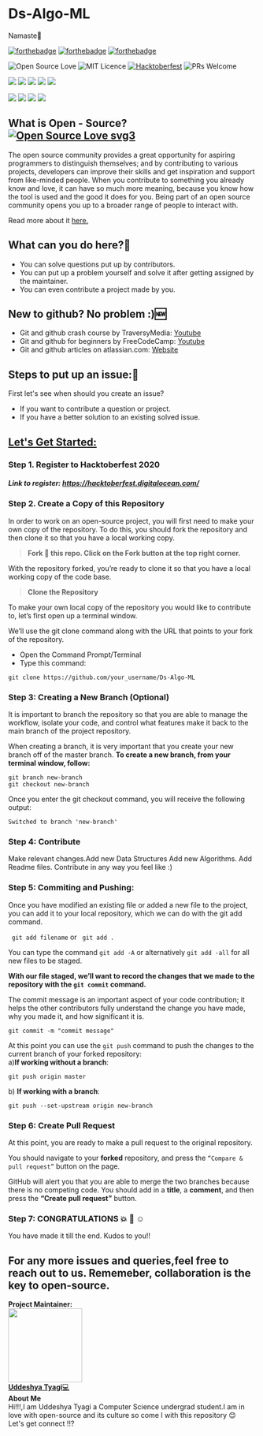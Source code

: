 # Ds-Algo-ML
Namaste:pray:

[![forthebadge](https://forthebadge.com/images/badges/built-by-developers.svg)](https://forthebadge.com)
[![forthebadge](https://forthebadge.com/images/badges/built-with-love.svg)](https://forthebadge.com)
[![forthebadge](https://forthebadge.com/images/badges/for-you.svg)](https://forthebadge.com)

![Open Source Love](https://img.shields.io/badge/Open%20Source-%F0%9F%92%9B-cyan.svg?style=flat)
![MIT Licence](https://img.shields.io/badge/Licence-MIT-blue.svg?style=flat)
[![Hacktoberfest](https://img.shields.io/badge/Hacktoberfest-friendly-%23FF69B4.svg?style=flat)](https://hacktoberfest.digitalocean.com/)
![PRs Welcome](https://img.shields.io/badge/PRs-welcome-brightgreen.svg?style=flat)

![](https://img.shields.io/github/stars/Heuristic-Hex-Hack/Ds-Algo-ML)
![](https://img.shields.io/github/forks/Heuristic-Hex-Hack/Ds-Algo-ML)
![](https://img.shields.io/github/issues/Heuristic-Hex-Hack/Ds-Algo-ML)
![](https://img.shields.io/github/issues-pr/Heuristic-Hex-Hack/Ds-Algo-ML)
![](https://img.shields.io/github/contributors/Heuristic-Hex-Hack/Ds-Algo-ML)

![](https://img.shields.io/badge/Python-blue)
![](https://img.shields.io/badge/C-brown)
![](https://img.shields.io/badge/C++-darkblue)
![](https://img.shields.io/badge/Shell-green)

## What is Open - Source? [![Open Source Love svg3](https://badges.frapsoft.com/os/v3/open-source.svg?v=103)](https://github.com/ellerbrock/open-source-badges/)
The open source community provides a great opportunity for aspiring programmers to distinguish themselves; and by contributing to various projects, developers can improve their skills and get inspiration and support from like-minded people. When you contribute to something you already know and love, it can have so much more meaning, because you know how the tool is used and the good it does for you. Being part of an open source community opens you up to a broader range of people to interact with. 

Read more about it <a href="https://www.digitalocean.com/community/tutorial_series/an-introduction-to-open-source"> here. </a>

## What can you do here?🧐
* You can solve questions put up by contributors.
* You can put up a problem yourself and solve it after getting assigned by the maintainer.
* You can even contribute a project made by you.

## New to github? No problem :)🆕
* Git and github crash course by TraversyMedia: [Youtube](https://www.youtube.com/watch?v=SWYqp7iY_Tc)
* Git and github for beginners by FreeCodeCamp: [Youtube](https://www.youtube.com/watch?v=RGOj5yH7evk)
* Git and github articles on atlassian.com: [Website](https://www.atlassian.com/git/tutorials)

## Steps to put up an issue:📑

First let's see when should you create an issue?
* If you want to contribute a question or project.
* If you have a better solution to an existing solved issue.

## <u> Let's Get Started: </u>

### Step 1. Register to Hacktoberfest 2020
##### Link to register: https://hacktoberfest.digitalocean.com/

### Step 2. Create a Copy of this Repository
In order to work on an open-source project, you will first need to make your own copy of the repository. To do this, you should fork the repository and then clone it so that you have a local working copy.

> **Fork :fork_and_knife: this repo. Click on the Fork button at the top right corner.**

With the repository forked, you’re ready to clone it so that you have a local working copy of the code base.

> **Clone the Repository**

To make your own local copy of the repository you would like to contribute to, let’s first open up a terminal window.

We’ll use the git clone command along with the URL that points to your fork of the repository.

* Open the Command Prompt/Terminal
* Type this command:

```
git clone https://github.com/your_username/Ds-Algo-ML
```
### Step 3: Creating a New Branch (Optional)
It is important to branch the repository so that you are able to manage the workflow, isolate your code, and control what features make it back to the main branch of the project repository.

When creating a branch, it is very important that you create your new branch off of the master branch. 
**To create a new branch, from your terminal window, follow:**

```
git branch new-branch
git checkout new-branch
```
Once you enter the git checkout command, you will receive the following output:

```
Switched to branch 'new-branch'
```

### Step 4: Contribute
Make relevant changes.Add new Data Structures Add new Algorithms. Add Readme files. Contribute in any way you feel like :)

### Step 5: Commiting and Pushing:
Once you have modified an existing file or added a new file to the project, you can add it to your local repository, which we can do with the git add command.

``` git add filename``` or ``` git add .``` 

You can type the command ```git add -A``` or alternatively ```git add -all``` for all new files to be staged.


**With our file staged, we’ll want to record the changes that we made to the repository with the ```git commit``` command.**
<p> The commit message is an important aspect of your code contribution; it helps the other contributors fully understand the change you have made, why you made it, and how significant it is.  </p>
 
 ```
 git commit -m "commit message"
 ```
 
 At this point you can use the ```git push``` command to push the changes to the current branch of your forked repository:
 <br>
 a)**If working without a branch**:
 ```
 git push origin master
 ```
 b) **If working with a branch**:
 ```
 git push --set-upstream origin new-branch
 ```
 
### Step 6: Create Pull Request
At this point, you are ready to make a pull request to the original repository.

You should navigate to your **forked** repository, and press the ```“Compare & pull request”``` button on the page. 

GitHub will alert you that you are able to merge the two branches because there is no competing code. You should add in a **title**, a **comment**, and then press the **“Create pull request”** button.

### Step 7: CONGRATULATIONS :boom: :clap: :relaxed:
You have made it till the end. Kudos to you!!

## For any more issues and queries,feel free to reach out to us. Rememeber, collaboration is the key to open-source. 
**Project Maintainer:**<br>
<a href="https://github.com/uddeshyatyagi"><img alt="" src="https://avatars.githubusercontent.com/uddeshyatyagi" width="150px"><br>
**Uddeshya Tyagi**💻 </a><br>
**About Me**<br>
 Hi!!!,I am Uddeshya Tyagi a Computer Science undergrad student.I am in love with open-source and its culture so come I with this repository :blush:
 <br> Let's get connect !!?
